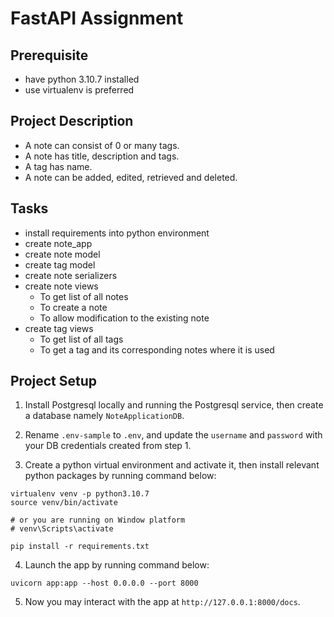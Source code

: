 # FastAPI Assignment

## Prerequisite
- have python 3.10.7 installed
- use virtualenv is preferred

## Project Description
- A note can consist of 0 or many tags.
- A note has title, description and tags.
- A tag has name.
- A note can be added, edited, retrieved and deleted.

## Tasks
- install requirements into python environment
- create note_app
- create note model
- create tag model
- create note serializers
- create note views
    - To get list of all notes
    - To create a note
    - To allow modification to the existing note
- create tag views
    - To get list of all tags
    - To get a tag and its corresponding notes where it is used

## Project Setup

1. Install Postgresql locally and running the Postgresql service, then create a database namely `NoteApplicationDB`.

2. Rename `.env-sample` to `.env`, and update the `username` and `password` with your DB credentials created from step 1.

3. Create a python virtual environment and activate it, then install relevant python packages by running command below:
```
virtualenv venv -p python3.10.7
source venv/bin/activate

# or you are running on Window platform
# venv\Scripts\activate

pip install -r requirements.txt
```

4. Launch the app by running command below:
```
uvicorn app:app --host 0.0.0.0 --port 8000
```

5. Now you may interact with the app at `http://127.0.0.1:8000/docs`.
